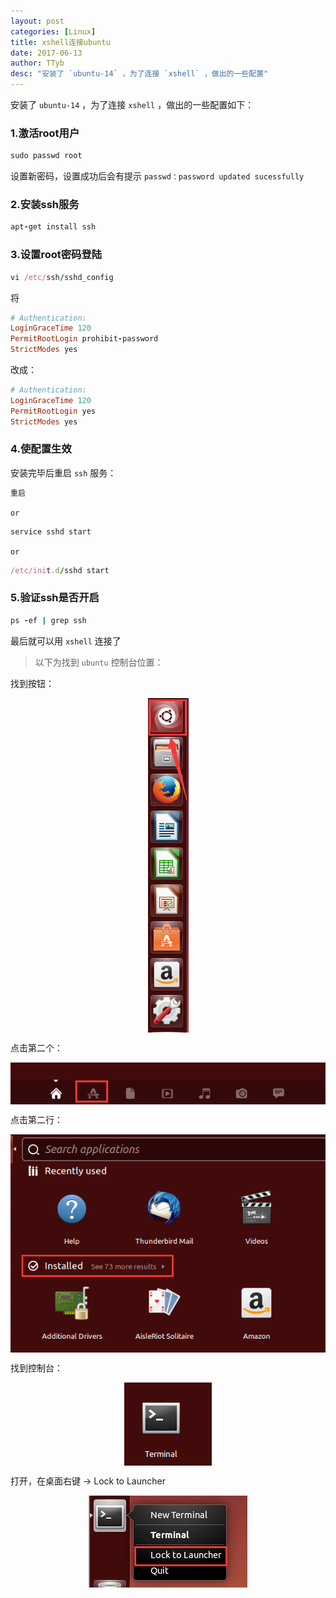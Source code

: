 ```yaml
---
layout: post
categories: [Linux]
title: xshell连接ubuntu
date: 2017-06-13
author: TTyb
desc: "安装了 `ubuntu-14` ，为了连接 `xshell` ，做出的一些配置"
---
```


安装了 `ubuntu-14` ，为了连接 `xshell` ，做出的一些配置如下：

### 1.激活root用户

~~~ruby
sudo passwd root
~~~

设置新密码，设置成功后会有提示 `passwd：password updated sucessfully`

### 2.安装ssh服务

~~~ruby
apt-get install ssh
~~~

### 3.设置root密码登陆

~~~ruby
vi /etc/ssh/sshd_config
~~~

将

~~~ruby
# Authentication:
LoginGraceTime 120
PermitRootLogin prohibit-password
StrictModes yes
~~~

改成：

~~~ruby
# Authentication:
LoginGraceTime 120
PermitRootLogin yes
StrictModes yes
~~~

### 4.使配置生效


安装完毕后重启 `ssh` 服务：

~~~ruby
重启
~~~

`or`

~~~ruby
service sshd start
~~~

`or`

~~~ruby
/etc/init.d/sshd start
~~~

### 5.验证ssh是否开启

~~~ruby
ps -ef | grep ssh
~~~

最后就可以用 `xshell` 连接了

> 以下为找到 `ubuntu` 控制台位置：

找到按钮：

<p style="text-align:center"><img src="/static/postimage/linux/ubuntu/996148-20170613091751900-2125513854.png" class="img-responsive" style="display: block; margin-right: auto; margin-left: auto;"></p>

点击第二个：

<p style="text-align:center"><img src="/static/postimage/linux/ubuntu/996148-20170613091909181-1334363079.png" class="img-responsive" style="display: block; margin-right: auto; margin-left: auto;"></p>

点击第二行：

<p style="text-align:center"><img src="/static/postimage/linux/ubuntu/996148-20170613091949618-1950325186.png" class="img-responsive" style="display: block; margin-right: auto; margin-left: auto;"></p>

找到控制台：

<p style="text-align:center"><img src="/static/postimage/linux/ubuntu/996148-20170613092024415-1043489570.png" class="img-responsive" style="display: block; margin-right: auto; margin-left: auto;"></p>

打开，在桌面右键 -> Lock to Launcher

<p style="text-align:center"><img src="/static/postimage/linux/ubuntu/996148-20170613092140728-675904521.png" class="img-responsive" style="display: block; margin-right: auto; margin-left: auto;"></p>